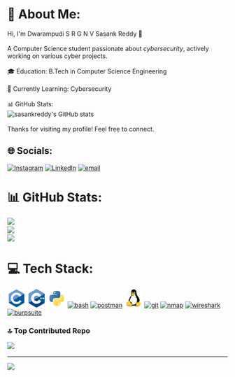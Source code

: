 # 💫 About Me:
 Hi, I'm Dwarampudi S R G N V Sasank Reddy 👋<br><br>A Computer Science student passionate about *cybersecurity*, actively working on various cyber projects.<br><br>🎓 Education: B.Tech in Computer Science Engineering<br><br>🚀 Currently Learning: Cybersecurity<br><br>📊 GitHub Stats:  <br>![sasankreddy's GitHub stats](https://github-readme-stats.vercel.app/api?username=sasankreddy19&show_icons=true&theme=radical&hide_rank=false)<br><br>Thanks for visiting my profile! Feel free to connect.


## 🌐 Socials:
[![Instagram](https://img.shields.io/badge/Instagram-%23E4405F.svg?logo=Instagram&logoColor=white)](https://instagram.com/sasankreddy19) [![LinkedIn](https://img.shields.io/badge/LinkedIn-%230077B5.svg?logo=linkedin&logoColor=white)](https://linkedin.com/in/https://www.linkedin.com/in/sasank-reddy-dwarampudi-4a9800258/) [![email](https://img.shields.io/badge/Email-D14836?logo=gmail&logoColor=white)](mailto:sasankreddydwarampudi3@gmail.com) 
# 📊 GitHub Stats:
![](https://github-readme-stats.vercel.app/api?username=sasankreddy19&theme=onedark&hide_border=false&include_all_commits=true&count_private=true)<br/>
![](https://nirzak-streak-stats.vercel.app/?user=sasankreddy19&theme=onedark&hide_border=false)<br/>
![](https://github-readme-stats.vercel.app/api/top-langs/?username=sasankreddy19&theme=onedark&hide_border=false&include_all_commits=true&count_private=true&layout=compact)

# 💻 Tech Stack:
<p>
  <a target="_blank" href="https://raw.githubusercontent.com/devicons/devicon/master/icons/c/c-original.svg" style="display: inline-block;">
    <img src="https://raw.githubusercontent.com/devicons/devicon/master/icons/c/c-original.svg" alt="c" width="42" height="42" />
  </a>
  <a target="_blank" href="https://raw.githubusercontent.com/devicons/devicon/master/icons/cplusplus/cplusplus-original.svg" style="display: inline-block;">
    <img src="https://raw.githubusercontent.com/devicons/devicon/master/icons/cplusplus/cplusplus-original.svg" alt="cplusplus" width="42" height="42" />
  </a>
  <a target="_blank" href="https://raw.githubusercontent.com/devicons/devicon/master/icons/python/python-original.svg" style="display: inline-block;">
    <img src="https://raw.githubusercontent.com/devicons/devicon/master/icons/python/python-original.svg" alt="python" width="42" height="42" />
  </a>
  <a target="_blank" href="https://www.vectorlogo.zone/logos/gnu_bash/gnu_bash-icon.svg" style="display: inline-block;">
    <img src="https://www.vectorlogo.zone/logos/gnu_bash/gnu_bash-icon.svg" alt="bash" width="42" height="42" />
  </a>
  <a target="_blank" href="https://www.vectorlogo.zone/logos/getpostman/getpostman-icon.svg" style="display: inline-block;">
    <img src="https://www.vectorlogo.zone/logos/getpostman/getpostman-icon.svg" alt="postman" width="42" height="42" />
  </a>
  <a target="_blank" href="https://raw.githubusercontent.com/devicons/devicon/master/icons/linux/linux-original.svg" style="display: inline-block;">
    <img src="https://raw.githubusercontent.com/devicons/devicon/master/icons/linux/linux-original.svg" alt="linux" width="42" height="42" />
  </a>
  <a target="_blank" href="https://www.vectorlogo.zone/logos/git-scm/git-scm-icon.svg" style="display: inline-block;">
    <img src="https://www.vectorlogo.zone/logos/git-scm/git-scm-icon.svg" alt="git" width="42" height="42" />
  </a>
  <a target="_blank" href="https://nmap.org" style="display: inline-block;">
    <img src="https://encrypted-tbn0.gstatic.com/images?q=tbn:ANd9GcTLoHn47twgBr93jtSyFJYyCQ1_vcIY-spHoA&s" alt="nmap" width="42" height="42" />
  </a>
  <a target="_blank" href="https://www.wireshark.org" style="display: inline-block;">
    <img src="https://cdn.neowin.com/news/images/uploaded/2014/09/wireshark_story.jpg" alt="wireshark" width="42" height="42" />
  </a>
  <a target="_blank" href="https://portswigger.net/burp" style="display: inline-block;">
    <img src="https://encrypted-tbn0.gstatic.com/images?q=tbn:ANd9GcRIXaO9ANXtF8I2BWZA70c4H63QOhsbtihSiQ&s" alt="burpsuite" width="42" height="42" />
  </a>
</p>

### 🔝 Top Contributed Repo
![](https://github-contributor-stats.vercel.app/api?username=sasankreddy19&limit=5&theme=dark&combine_all_yearly_contributions=true)

---
[![](https://visitcount.itsvg.in/api?id=sasankreddy19&icon=4&color=8)](https://visitcount.itsvg.in)

<!-- Proudly created with GPRM ( https://gprm.itsvg.in ) -->
